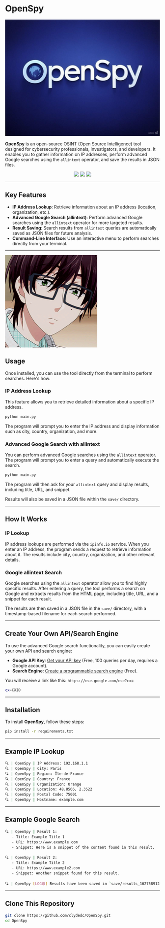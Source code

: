 # OpenSpy

![OpenSpy Logo](logo.jpg)

**OpenSpy** is an open-source OSINT (Open Source Intelligence) tool designed for cybersecurity professionals, investigators, and developers. It enables you to gather information on IP addresses, perform advanced Google searches using the `allintext` operator, and save the results in JSON files.

<p align="center">
<img src="https://img.shields.io/github/last-commit/clydedc/OpenSpy?style=flat">
<img src="https://img.shields.io/github/stars/clydedc/OpenSpy?color=brightgreen">
<img src="https://img.shields.io/github/forks/clydedc/OpenSpy?color=brightgreen">
</p>

---

## Key Features

- **IP Address Lookup**: Retrieve information about an IP address (location, organization, etc.).
- **Advanced Google Search (allintext)**: Perform advanced Google searches using the `allintext` operator for more targeted results.
- **Result Saving**: Search results from `allintext` queries are automatically saved as JSON files for future analysis.
- **Command-Line Interface**: Use an interactive menu to perform searches directly from your terminal.

---

![OpenSpy Logo](logo.gif)

## Usage

Once installed, you can use the tool directly from the terminal to perform searches. Here's how:

### IP Address Lookup

This feature allows you to retrieve detailed information about a specific IP address.

```bash
python main.py
```

The program will prompt you to enter the IP address and display information such as city, country, organization, and more.

### Advanced Google Search with allintext

You can perform advanced Google searches using the `allintext` operator. The program will prompt you to enter a query and automatically execute the search.

```bash
python main.py
```

The program will then ask for your `allintext` query and display results, including title, URL, and snippet.

Results will also be saved in a JSON file within the `save/` directory.

---

## How It Works

### IP Lookup

IP address lookups are performed via the `ipinfo.io` service. When you enter an IP address, the program sends a request to retrieve information about it. The results include city, country, organization, and other relevant details.

### Google allintext Search

Google searches using the `allintext` operator allow you to find highly specific results. After entering a query, the tool performs a search on Google and extracts results from the HTML page, including title, URL, and a snippet for each result.

The results are then saved in a JSON file in the `save/` directory, with a timestamp-based filename for each search performed.

---

## Create Your Own API/Search Engine

To use the advanced Google search functionality, you can easily create your own API and search engine:

- **Google API Key**: [Get your API key](https://developers.google.com/custom-search/v1/overview?hl=en) (Free, 100 queries per day, requires a Google account).
- **Search Engine**: [Create a programmable search engine](https://programmablesearchengine.google.com/controlpanel/all) (Free).

You will receive a link like this: `https://cse.google.com/cse?cx=`

```bash
cx=CXID
```

---

## Installation

To install **OpenSpy**, follow these steps:

```bash
pip install -r requirements.txt
```

---

## Example IP Lookup

```bash
🔍 | OpenSpy | IP Address: 192.168.1.1
🔍 | OpenSpy | City: Paris
🔍 | OpenSpy | Region: Île-de-France
🔍 | OpenSpy | Country: France
🔍 | OpenSpy | Organization: Orange
🔍 | OpenSpy | Location: 48.8566, 2.3522
🔍 | OpenSpy | Postal Code: 75001
🔍 | OpenSpy | Hostname: example.com
```

---

## Example Google Search

```bash
🔍 | OpenSpy | Result 1:
   - Title: Example Title 1
   - URL: https://www.example.com
   - Snippet: Here is a snippet of the content found in this result.

🔍 | OpenSpy | Result 2:
   - Title: Example Title 2
   - URL: https://www.example2.com
   - Snippet: Another snippet found for this result.

🔍 | OpenSpy [LOG🟢] Results have been saved in `save/results_1627589123.json`
```

---

## Clone This Repository

```bash
git clone https://github.com/clydedc/OpenSpy.git
cd OpenSpy
```

